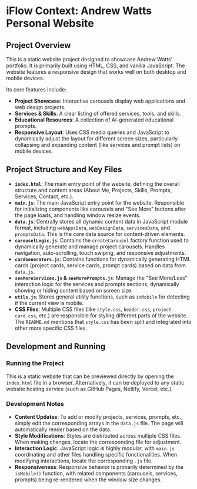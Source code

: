 # iFlow Context: Andrew Watts Personal Website

## Project Overview

This is a static website project designed to showcase Andrew Watts' portfolio. It is primarily built using HTML, CSS, and vanilla JavaScript. The website features a responsive design that works well on both desktop and mobile devices.

Its core features include:

*   **Project Showcase**: Interactive carousels display web applications and web design projects.
*   **Services & Skills**: A clear listing of offered services, tools, and skills.
*   **Educational Resources**: A collection of AI-generated educational prompts.
*   **Responsive Layout**: Uses CSS media queries and JavaScript to dynamically adjust the layout for different screen sizes, particularly collapsing and expanding content (like services and prompt lists) on mobile devices.

## Project Structure and Key Files

*   **`index.html`**: The main entry point of the website, defining the overall structure and content areas (About Me, Projects, Skills, Prompts, Services, Contact, etc.).
*   **`main.js`**: The main JavaScript entry point for the website. Responsible for initializing components like carousels and "See More" buttons after the page loads, and handling window resize events.
*   **`data.js`**: Centrally stores all dynamic content data in JavaScript module format, including `webAppsData`, `webDesignData`, `servicesData`, and `promptsData`. This is the core data source for content-driven elements.
*   **`carouselLogic.js`**: Contains the `createCarousel` factory function used to dynamically generate and manage project carousels. Handles navigation, auto-scrolling, touch swiping, and responsive adjustments.
*   **`cardGenerators.js`**: Contains functions for dynamically generating HTML cards (project cards, service cards, prompt cards) based on data from `data.js`.
*   **`seeMoreServices.js` & `seeMorePrompts.js`**: Manage the "See More/Less" interaction logic for the services and prompts sections, dynamically showing or hiding content based on screen size.
*   **`utils.js`**: Stores general utility functions, such as `isMobile` for detecting if the current view is mobile.
*   **CSS Files**: Multiple CSS files (like `style.css`, `header.css`, `project-card.css`, etc.) are responsible for styling different parts of the website. The `README.md` mentions that `style.css` has been split and integrated into other more specific CSS files.

## Development and Running

### Running the Project

This is a static website that can be previewed directly by opening the `index.html` file in a browser. Alternatively, it can be deployed to any static website hosting service (such as GitHub Pages, Netlify, Vercel, etc.).

### Development Notes

*   **Content Updates**: To add or modify projects, services, prompts, etc., simply edit the corresponding arrays in the `data.js` file. The page will automatically render based on the data.
*   **Style Modifications**: Styles are distributed across multiple CSS files. When making changes, locate the corresponding file for adjustment.
*   **Interaction Logic**: JavaScript logic is highly modular, with `main.js` coordinating and other files handling specific functionalities. When modifying interactions, locate the corresponding `.js` file.
*   **Responsiveness**: Responsive behavior is primarily determined by the `isMobile()` function, with related components (carousels, services, prompts) being re-rendered when the window size changes.